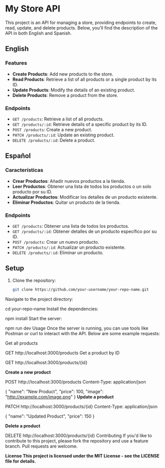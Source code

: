 # My Store API

This project is an API for managing a store, providing endpoints to create, read, update, and delete products. Below, you'll find the description of the API in both English and Spanish.

## English

### Features

- **Create Products**: Add new products to the store.
- **Read Products**: Retrieve a list of all products or a single product by its ID.
- **Update Products**: Modify the details of an existing product.
- **Delete Products**: Remove a product from the store.

### Endpoints

- `GET /products`: Retrieve a list of all products.
- `GET /products/:id`: Retrieve details of a specific product by its ID.
- `POST /products`: Create a new product.
- `PATCH /products/:id`: Update an existing product.
- `DELETE /products/:id`: Delete a product.

## Español

### Características

- **Crear Productos**: Añadir nuevos productos a la tienda.
- **Leer Productos**: Obtener una lista de todos los productos o un solo producto por su ID.
- **Actualizar Productos**: Modificar los detalles de un producto existente.
- **Eliminar Productos**: Quitar un producto de la tienda.

### Endpoints

- `GET /products`: Obtener una lista de todos los productos.
- `GET /products/:id`: Obtener detalles de un producto específico por su ID.
- `POST /products`: Crear un nuevo producto.
- `PATCH /products/:id`: Actualizar un producto existente.
- `DELETE /products/:id`: Eliminar un producto.

## Setup

1. Clone the repository:
   ```sh
   git clone https://github.com/your-username/your-repo-name.git
Navigate to the project directory:


cd your-repo-name
Install the dependencies:


npm install
Start the server:


npm run dev
Usage
Once the server is running, you can use tools like Postman or curl to interact with the API. Below are some example requests:

Get all products

GET http://localhost:3000/products
Get a product by ID

GET http://localhost:3000/products/{id}

**Create a new product**

POST http://localhost:3000/products
Content-Type: application/json

{
  "name": "New Product",
  "price": 100,
  "image": "http://example.com/image.png"
}
**Update a product**

PATCH http://localhost:3000/products/{id}
Content-Type: application/json

{
  "name": "Updated Product",
  "price": 150
}

**Delete a product**

DELETE http://localhost:3000/products/{id}
Contributing
If you'd like to contribute to this project, please fork the repository and use a feature branch. Pull requests are welcome.

**License
This project is licensed under the MIT License - see the LICENSE file for details.**
